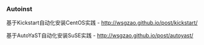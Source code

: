 ### Autoinst

基于Kickstart自动化安装CentOS实践 - http://wsgzao.github.io/post/kickstart/

基于AutoYaST自动化安装SuSE实践 - http://wsgzao.github.io/post/autoyast/